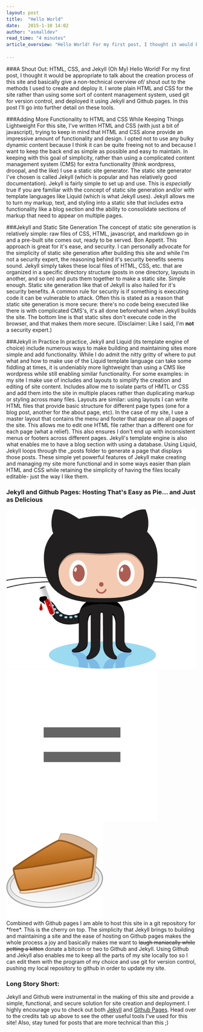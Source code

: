 ```yaml
---
layout: post
title:  "Hello World"
date:   2015-1-10 14:02
author: "asmalldev"
read_time: "4 minutes"
article_overview: "Hello World! For my first post, I thought it would be appropriate to talk about the creation process of this site and basically give a non-technical overview of/ shout out to the methods I used to create and deploy it. I wrote plain HTML and CSS for the site rather than using some sort of content management system, used git for version control, and deployed it using Jekyll and Github pages. In this post I'll go into further detail on these tools."

---
```


###A Shout Out: HTML, CSS, and Jekyll (Oh My)
Hello World! For my first post, I thought it would be appropriate to talk about the creation process of this site and basically give a non-technical overview of/ shout out to the methods I used to create and deploy it. I wrote plain HTML and CSS for the site rather than using some sort of content management system, used git for version control, and deployed it using Jekyll and Github pages. In this post I'll go into further detail on these tools.

###Adding More Functionality to HTML and CSS While Keeping Things Lightweight
For this site, I've written HTML and CSS (with just a bit of javascript), trying to keep in mind that HTML and CSS alone provide an impressive amount of functionality and design. I opted not to use any bulky dynamic content because I think it can be quite freeing not to and because I want to keep the back end as simple as possible and easy to maintain.
In keeping with this goal of simplicity, rather than using a complicated content management system (CMS) for extra functionality (think wordpress, droopal, and the like) I use a static site generator. The static site generator I've chosen is called Jekyll (which is popular and has relatively good documentation). Jekyll is fairly simple to set up and use. This is *especially* true if you are familiar with the concept of static site generation and/or with template languages like Liquid (which is what Jekyll uses). Jekyll allows me to turn my markup, text, and styling into a static site that includes extra functionality like a blog section and the ability to consolidate sections of markup that need to appear on multiple pages.

###Jekyll and Static Site Generation
The concept of static site generation is relatively simple: raw files of CSS, HTML, javascript, and markdown go in and a pre-built site comes out, ready to be served. Bon Appetit. This approach is great for it's ease, and security. I can personally advocate for the simplicity of static site generation after building this site and while I'm not a security expert, the reasoning behind it's security benefits seems sound. 
Jekyll simply takes these local files of  HTML, CSS, etc. that are organized in a specific directory structure (posts in one directory, layouts in another, and so on) and puts them together to make a static site. Simple enough.
Static site generation like that of Jekyll is also hailed for it's security benefits. A common rule for security is if something is executing code it can be vulnerable to attack. Often this is stated as a reason that static site generation is more secure: there's no code being executed like there is with complicated CMS's, it's all done beforehand when Jekyll builds the site. The bottom line is that static sites don't execute code in the browser, and that makes them more secure. (Disclaimer: Like I said, I'm **not** a security expert.)

###Jekyll in Practice
In practice, Jekyll and Liquid (its template engine of choice) include numerous ways to make building and maintaining sites more simple and add functionality. While I do admit the nitty gritty of where to put what and how to make use of the Liquid template language can take some fiddling at times, it is undeniably more lightweight than using a CMS like wordpress while still enabling similar functionality. For some examples: in my site I make use of includes and layouts to simplify the creation and editing of site content. Includes allow me to isolate parts of HMTL or CSS and add them into the site in multiple places rather than duplicating markup or styling across many files. Layouts are similar: using layouts I can write HTML files that provide basic structure for different page types (one for a blog post, another for the about page, etc). In the case of my site, I use a master layout that contains the menu and footer that appear on all pages of the site. This allows me to edit one HTML file rather than a different one for each page (what a relief). This also ensures I don't end up with inconsistent menus or footers across different pages. Jekyll's template engine is also what enables me to have a blog section with using a database. Using Liquid, Jekyll loops through the _posts folder to generate a page that displays those posts. These simple yet powerful features of Jekyll make creating and managing my site more functional and in some ways easier than plain HTML and CSS while retaining the simplicity of having the files locally editable- just the way I like them.

### Jekyll and Github Pages: Hosting That's Easy as Pie... and Just as Delicious
<div class="center_imgs">
<img class="post_img" src="/img/octojekyll.png" alt="Jekyll and Github">
<img class="post_img" src="/img/post0/equals.png" alt="equals">
<img class="post_img" src="/img/post0/pie.png" alt="pie">
</div>
Combined with Github pages I am able to host this site in a git repository for *free*. This is the cherry on top. The simplicity that Jekyll brings to building and maintaining a site and the ease of hosting on Github pages makes the whole process a joy and basically makes me want to <s>laugh maniacally while petting a kitten</s> donate a bitcoin or two to Github and Jekyll.
Using Github and Jekyll also enables me to keep all the parts of my site locally too so I can edit them with the program of my choice and use git for version control, pushing my local repository to github in order to update my site.

### Long Story Short:
Jekyll and Github were instrumental in the making of this site and provide a simple, functional, and secure solution for site creation and deployment. I highly encourage you to check out both [Jekyll](http://www.jekyllrb.com) and [Github Pages](http://www.pages.github.com). Head over to the credits tab up above to see the other useful tools I've used for this site! Also, stay tuned for posts that are more technical than this ;)
